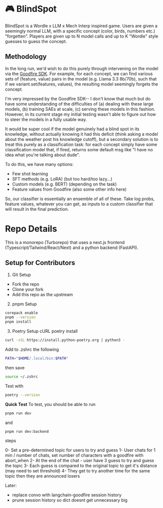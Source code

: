 # 🎮 BlindSpot

BlindSpot is a Wordle x LLM x Mech Interp inspired game. Users are given a seemingly normal LLM, with a specific concept (color, birds, numbers etc.) "forgetten". Players are given up to N model calls and up to K "Wordle" style guesses to guess the concept. 

## Methodology 
In the long run, we'd wish to do this purely through intervening on the model via the [Goodfire SDK](https://docs.goodfire.ai/quickstart#advanced-look-at-a-features-nearest-neighbors). For example, for each concept, we can find various sets of (feature, value) pairs in the model (e.g. Llama 3.3 8b/70b), such that if we variant.set(features, values), the resulting model seemingly forgets the concept. 

I'm very impressed by the Goodfire SDK-- I don't know that much but do have some understanding of the difficulties of (a) dealing with these large models, (b) training SAEs at scale, (c) serving these models in this fashion. However, in its current stage my initial testing wasn't able to figure out how to steer the models in a fully usable way.

It would be super cool if the model genuinely had a blind spot in its knowledge, without actually knowing it had this deficit (think asking a model about the weather post his knowledge cutoff), but a secondary solution is to treat this purely as a classification task: for each concept simply have some classification model that, if fired, returns some default msg like "I have no idea what you're talking about dude".

To do this, we have many options:
- Few shot learning 
- SFT methods (e.g. LoRA) (but too hard/too lazy...)
- Custom models (e.g. BERT) (depending on the task)
- Feature values from Goodfire (also some other info here)

So, our classifier is essentially an ensemble of all of these. Take log probs, feature values, whatever you can get, as inputs to a custom classifier that will result in the final prediction. 

# Repo Details

This is a monorepo (Turborepo) that uses a next.js frontend (Typescript/Tailwind/React/Next) and a python backend (FastAPI).

## Setup for Contributors 
1. Git Setup
- Fork the repo
- Clone your fork 
- Add this repo as the upstream 
2. pnpm Setup
```bash
corepack enable 
pnpm --version 
pnpm install
```
3. Poetry Setup
cURL poetry install
```bash
curl -sSL https://install.python-poetry.org | python3 -
```
Add to .zshrc the following 
```bash 
PATH="$HOME/.local/bin:$PATH"
```
then save
```bash 
source ~/.zshrc
```
Test with
```bash
poetry --version
```
**Quick Test**
To test, you should be able to run
```bash
pnpm run dev
```
and 
```bash
pnpm run dev:backend
```

steps

0- Set a pre-determined topic for users to try and guess
1- User chats for 1 min / number of chats, set number of characters with a goodfire with abort_when
2- At the end of the chat - user have 3 guess to try and guess the topic
3- Each guess is compared to the original topic to get it's distance (may need to set threshold)
4- They get to try another time for the same topic then they are announced losers

Later:
- replace convo with langchain-goodfire session history 
- prune session history so dict doesnt get unnecessary big 
